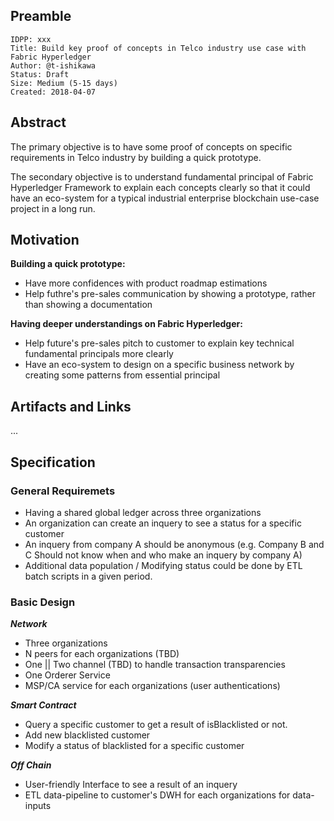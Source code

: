 ## Preamble
```
IDPP: xxx
Title: Build key proof of concepts in Telco industry use case with Fabric Hyperledger
Author: @t-ishikawa
Status: Draft
Size: Medium (5-15 days)
Created: 2018-04-07
```

## Abstract

The primary objective is to have some proof of concepts on specific requirements in Telco industry by building a quick prototype.

The secondary objective is to understand fundamental principal of Fabric Hyperledger Framework to explain each concepts clearly so that it could have an eco-system for a typical industrial enterprise blockchain use-case project in a long run.

## Motivation

**Building a quick prototype:**

* Have more confidences with product roadmap estimations
* Help futhre's pre-sales communication by showing a prototype, rather than showing a documentation

**Having deeper understandings on Fabric Hyperledger:**

* Help future's pre-sales pitch to customer to explain key technical fundamental principals more clearly
* Have an eco-system to design on a specific business network by creating some patterns from essential principal

## Artifacts and Links

...


## Specification

### General Requiremets

* Having a shared global ledger across three organizations
* An organization can create an inquery to see a status for a specific customer
* An inquery from company A should be anonymous (e.g. Company B and C Should not know when and who make an inquery by company A)
* Additional data population / Modifying status could be done by ETL batch scripts in a given period.

### Basic Design

***Network***

* Three organizations
* N peers for each organizations (TBD)
* One || Two channel (TBD) to handle transaction transparencies
* One Orderer Service
* MSP/CA service for each organizations (user authentications)

***Smart Contract***

* Query a specific customer to get a result of isBlacklisted or not.
* Add new blacklisted customer
* Modify a status of blacklisted for a specific customer

***Off Chain***

* User-friendly Interface to see a result of an inquery
* ETL data-pipeline to customer's DWH for each organizations for data-inputs